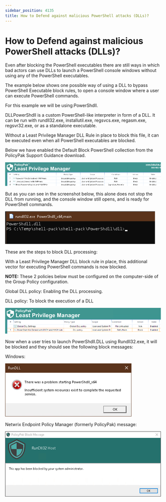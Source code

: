 ```yaml
---
sidebar_position: 4135
title: How to Defend against malicious PowerShell attacks (DLLs)?
---
```


# How to Defend against malicious PowerShell attacks (DLLs)?

Even after blocking the PowerShell executables there are still ways in which bad actors can use DLLs to launch a PowerShell console windows without using any of the PowerShell executables.

The example below shows one possible way of using a DLL to bypass PowerShell Executable block rules, to open a console window where a user can execute PowerShell commands.

For this example we will be using:PowerShdll.

DLLPowerShdll is a custom PowerShell-like interpreter in form of a DLL. It can be run with rundll32.exe, installutil.exe, regsvcs.exe, regasm.exe, regsvr32.exe, or as a standalone executable.

Without a Least Privilege Manager DLL Rule in place to block this file, it can be executed even when all PowerShell executables are blocked.

Below we have enabled the Default Block PowerShell collection from the PolicyPak Support Guidance download.

![](../../../../../../static/images/PolicyPak/Content/Resources/Images/LeastPrivilege/765_1_image-20211223014445-1.png)

But as you can see in the screenshot below, this alone does not stop the DLL from running, and the console window still opens, and is ready for PowerShell commands.

![](../../../../../../static/images/PolicyPak/Content/Resources/Images/LeastPrivilege/765_2_image-20211223014445-2.png)

These are the steps to block DLL processing:

With a Least Privilege Manager DLL block rule in place, this additional vector for executing PowerShell commands is now blocked.

**NOTE:** These 2 policies below must be configured on the computer-side of the Group Policy configuration.

Global DLL policy: Enabling the DLL processing.

DLL policy: To block the execution of a DLL

![](../../../../../../static/images/PolicyPak/Content/Resources/Images/LeastPrivilege/765_3_image-20211223014445-3.png)

Now when a user tries to launch PowerShdll.DLL using Rundll32.exe, it will be blocked and they should see the following block messages:

Windows:

![](../../../../../../static/images/PolicyPak/Content/Resources/Images/LeastPrivilege/765_4_image-20211223014445-4.png)

Netwrix Endpoint Policy Manager (formerly PolicyPak) message:

![](../../../../../../static/images/PolicyPak/Content/Resources/Images/LeastPrivilege/765_5_image-20211223014445-5.png)
